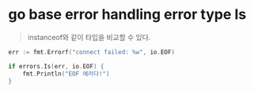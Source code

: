 # go base error handling error type Is

> instanceof와 같이 타입을 비교할 수 있다.

```go
err := fmt.Errorf("connect failed: %w", io.EOF)

if errors.Is(err, io.EOF) {
    fmt.Println("EOF 에러다!")
}
```
